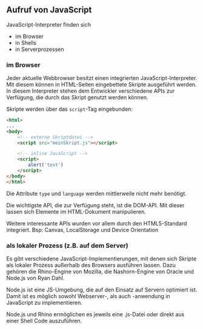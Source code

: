 Aufruf von JavaScript
---------------------

JavaScript-Interpreter finden sich
* im Browser
* in Shells
* in Serverprozessen

### im Browser
Jeder aktuelle Webbrowser besitzt einen integrierten JavaScript-Interpreter. Mit diesem können in HTML-Seiten eingebettete Skripte ausgeführt werden.
In diesem Interpreter stehen dem Entwickler verschiedene APIs zur Verfügung, die durch das Skript genutzt werden können.

Skripte werden über das ```script```-Tag eingebunden:
```html
<html>
...
<body>
	<!-- externe Skriptdatei -->
	<script src="meinSkript.js"></script>

	<!-- inline JavaScript -->
	<script>
		alert('test')
	</script>
</body>
</html>
```
Die Attribute ```type``` und ```language``` werden mittlerweile nicht mehr benötigt.

Die wichtigste API, die zur Verfügung steht, ist die DOM-API.
Mit dieser lassen sich Elemente im HTML-Dokument manipulieren.

Weitere interessante APIs wurden vor allem durch den HTML5-Standard integriert. Bsp: Canvas, LocalStorage und Device Orientation

### als lokaler Prozess (z.B. auf dem Server)

Es gibt verschiedene JavaScript-Implementierungen, mit denen sich Skripte als lokaler Prozess außerhalb des Browsers ausführen lassen. Dazu gehören die Rhino-Engine von Mozilla, die Nashorn-Engine von Oracle und Node.js von Ryan Dahl.

Node.js ist eine JS-Umgebung, die auf den Einsatz auf Servern optimiert ist. Damit ist es möglich sowohl Webserver-, als auch -anwendung in JavaScript zu implementieren.

Node.js und Rhino ermöglichen es jeweils eine .js-Datei oder direkt aus einer Shell Code auszuführen.